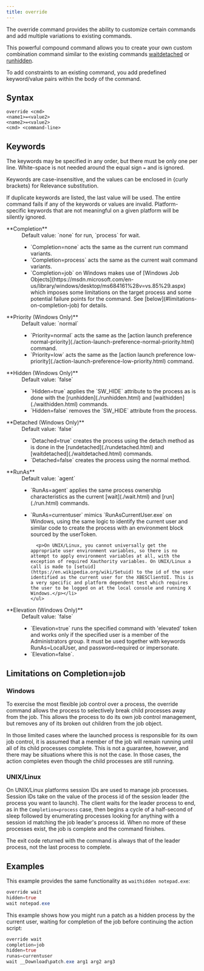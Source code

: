 ```yaml
---
title: override
---
```


The override command provides the ability to customize certain commands and add multiple variations to existing commands.

This powerful compound command allows you to create your own custom combination command similar to the existing commands [waitdetached](./waitdetached.html) or [runhidden](./runhidden.html).

To add constraints to an existing command, you add predefined keyword/value pairs within the body of the command.

## Syntax

    override <cmd>
    <name1>=<value2>
    <name2>=<value2>
    <cmd> <command-line>

## Keywords

The keywords may be specified in any order, but there must be only one per line. White-space is not needed around the equal sign `=` and is ignored.

Keywords are case-insensitive, and the values can be enclosed in {curly brackets} for Relevance substitution.

If duplicate keywords are listed, the last value will be used. The entire command fails if any of the keywords or values are invalid. Platform-specific keywords that are not meaningful on a given platform will be silently ignored.

<dl>

  <dt>**Completion**</dt>
  <dd>Default value: `none` for run, `process` for wait.
    <ul>
      <li>`Completion=none` acts the same as the current run command variants.</li>
      <li>`Completion=process` acts the same as the current wait command variants.</li>
      <li>`Completion=job` on Windows makes use of [Windows Job Objects](https://msdn.microsoft.com/en-us/library/windows/desktop/ms684161%28v=vs.85%29.aspx) which imposes some limitations on the target process and some potential failure points for the command. See [below](#limitations-on-completion-job) for details.</li>
    </ul>
  </dd>

  <dt>**Priority (Windows Only)**</dt>
  <dd>Default value: `normal`
    <ul>
      <li>`Priority=normal` acts the same as the [action launch preference normal-priority](./action-launch-preference-normal-priority.html) command.</li>
      <li>`Priority=low` acts the same as the [action launch preference low-priority](./action-launch-preference-low-priority.html) command.</li>
    </ul>
  </dd>

  <dt>**Hidden (Windows Only)**</dt>
  <dd>Default value: `false`
    <ul>
      <li>`Hidden=true` applies the `SW_HIDE` attribute to the process as is done with the [runhidden](./runhidden.html) and [waithidden](./waithidden.html) commands.</li>
      <li>`Hidden=false` removes the `SW_HIDE` attribute from the process.</li>
    </ul>
  </dd>

  <dt>**Detached (Windows Only)**</dt>
  <dd>Default value: `false`
    <ul>
      <li>`Detached=true` creates the process using the detach method as is done in the [rundetached](./rundetached.html) and [waitdetached](./waitdetached.html) commands.</li>
      <li>`Detached=false` creates the process using the normal method.</li>
    </ul>
  </dd>

  <dt>**RunAs**</dt>
  <dd>Default value: `agent`
    <ul>
      <li>`RunAs=agent` applies the same process ownership characteristics as the current [wait](./wait.html) and [run](./run.html) commands.</li>
      <li><p>`RunAs=currentuser` mimics `RunAsCurrentUser.exe` on Windows, using the same logic to identify the current user and similar code to create the process with an environment block sourced by the userToken.</p>

      <p>On UNIX/Linux, you cannot universally get the appropriate user environment variables, so there is no attempt to apply environment variables at all, with the exception of required Xauthority variables. On UNIX/Linux a call is made to [setuid](https://en.wikipedia.org/wiki/Setuid) to the id of the user identified as the current user for the XBESClientUI. This is a very specific and platform dependent test which requires the user to be logged on at the local console and running X Windows.</p></li>
    </ul>
  </dd>

<dt>**Elevation (Windows Only)**</dt>
  <dd>Default value: `false`
    <ul>
      <li>`Elevation=true` runs the specified command with 'elevated' token and works only if the specified user is a member of the Administrators group. It must be used together with keywords RunAs=LocalUser, and password=required or impersonate.
</li>
      <li>`Elevation=false`.</li>
    </ul>
  </dd>

</dl>

## Limitations on Completion=job

### Windows

To exercise the most flexible job control over a process, the override command allows the process to selectively break child processes away from the job. This allows the process to do its own job control management, but removes any of its broken out children from the job object.

In those limited cases where the launched process is responsible for its own job control, it is assumed that a member of the job will remain running until all of its child processes complete. This is not a guarantee, however, and there may be situations where this is not the case. In those cases, the action completes even though the child processes are still running.

### UNIX/Linux

On UNIX/Linux platforms session IDs are used to manage job processes. Session IDs take on the value of the process id of the session leader (the process you want to launch). The client waits for the leader process to end, as in the `Completion=process` case, then begins a cycle of a half-second of sleep followed by enumerating processes looking for anything with a session id matching the job leader's process id. When no more of these processes exist, the job is complete and the command finishes.

The exit code returned with the command is always that of the leader process, not the last process to complete.

## Examples

This example provides the same functionality as `waithidden notepad.exe`:

```actionscript
override wait
hidden=true
wait notepad.exe
```

This example shows how you might run a patch as a hidden process by the current user, waiting for completion of the job before continuing the action script:

```actionscript
override wait
completion=job
hidden=true
runas=currentuser
wait __Download\patch.exe arg1 arg2 arg3
```
